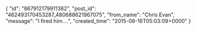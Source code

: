  {
   "id": "867912179911382",
   "post_id": "462493170453287_480688621967075",
   "from_name": "Chris Evan",
   "message": "I fired him....",
   "created_time": "2015-08-16T05:03:09+0000"
 }
